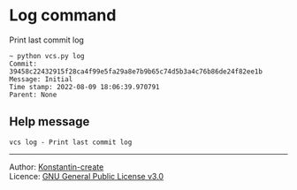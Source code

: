 # Log command

Print last commit log
```shell
~ python vcs.py log
Commit: 39458c22432915f28ca4f99e5fa29a8e7b9b65c74d5b3a4c76b86de24f82ee1b
Message: Initial
Time stamp: 2022-08-09 18:06:39.970791
Parent: None
```

## Help message
```shell
vcs log - Print last commit log
```
___

Author: [Konstantin-create](https://github.com/Konstantin-create)
\
Licence: [GNU General Public License v3.0](/LICENSE)

